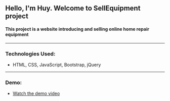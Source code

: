 ## Hello, I'm Huy. Welcome to SellEquipment project
#### This project is a website introducing and selling online home repair equipment
---
### Technologies Used: 
- HTML, CSS, JavaScript, Bootstrap, jQuery
---
### Demo:
- [Watch the demo video](https://drive.google.com/file/d/1RZcY5DYUdicquLyLcCCNtOlAF3N7ep4X/view?usp=sharing)
